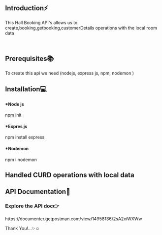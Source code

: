 <div>
  <h2>Introduction⚡</h2>
  <p>This Hall Booking API's allows us to create,booking,getbooking,customerDetails operations with the local room data </p><br>
  <h2>Prerequisites📚</h2>
  <p>To create this api we need (nodejs, express js, npm, nodemon )</p>
  
  <h2>Installation💻</h2>
  <h4>*Node js</h4>
  <p> npm init</p>
  <h4>*Expres js</h4>
  <p>npm install express</p>
  <h4>*Nodemon</h4>
  <p>npm i nodemon</p>

  <h2>Handled CURD operations with local data</h2>
  
  <h2>API Documentation📝</h2>
  <h3>Explore the API doc👉</h3><p>https://documenter.getpostman.com/view/14958136/2sA2xiWXWw</p>
  
  <p>Thank You!...✨☺ </p>
  
</div>
